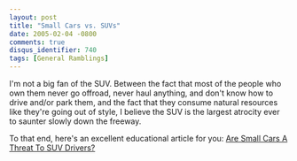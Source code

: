 ```yaml
---
layout: post
title: "Small Cars vs. SUVs"
date: 2005-02-04 -0800
comments: true
disqus_identifier: 740
tags: [General Ramblings]
---
```

I'm not a big fan of the SUV. Between the fact that most of the people
who own them never go offroad, never haul anything, and don't know how
to drive and/or park them, and the fact that they consume natural
resources like they're going out of style, I believe the SUV is the
largest atrocity ever to saunter slowly down the freeway.
 
 To that end, here's an excellent educational article for you: [Are
Small Cars A Threat To SUV
Drivers?](http://www.divisiontwo.com/articles/parttimemom1.htm)
